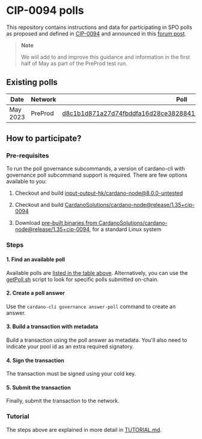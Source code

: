 # CIP-0094 polls

This repository contains instructions and data for participating in SPO polls as proposed and defined in [CIP-0094](https://github.com/cardano-foundation/CIPs/tree/cip-spo-polls/CIP-0094) and announced in this [forum post](https://forum.cardano.org/t/entering-voltaire-on-chain-poll-for-spos/117330).

> **Note**
>
> We will add to and improve this guidance and information in the first half of
> May as part of the PreProd test run.

## Existing polls

| Date     | Network | Poll |
| ---      | ---     | ---  |
| May 2023 | PreProd | [d8c1b1d871a27d74fbddfa16d28ce38288411a75c5d3561bb74066bcd54689e2](networks/preprod/d8c1b1d871a27d74fbddfa16d28ce38288411a75c5d3561bb74066bcd54689e2/) |

## How to participate?

### Pre-requisites

To run the poll governance subcommands, a version of cardano-cli with governance poll subcommand support is required. There are few options available to you:

1. Checkout and build [input-output-hk/cardano-node@8.0.0-untested](INSTALL_CCLI8.md)

2. Checkout and build [CardanoSolutions/cardano-node@release/1.35+cip-0094](INSTALL_CCLI1357.md)

3. Download [pre-built binaries from CardanoSolutions/cardano-node@release/1.35+cip-0094](https://github.com/CardanoSolutions/cardano-node/releases/tag/1.35.7%2Bcip-0094), for a standard Linux system

### Steps

#### 1. Find an available poll

Available polls are [listed in the table above](#existing-polls). Alternatively, you can use the [getPoll.sh](scripts/getPoll.sh) script to look for specific polls submitted on-chain.

#### 2. Create a poll answer

Use the `cardano-cli governance answer-poll` command to create an answer.

#### 3. Build a transaction with metadata

Build a transaction using the poll answer as metadata. You'll also need to indicate your pool id as an extra required signatory.

#### 4. Sign the transaction

The transaction must be signed using your cold key.

#### 5. Submit the transaction

Finally, submit the transaction to the network.

### Tutorial

The steps above are explained in more detail in [TUTORIAL.md](TUTORIAL.md).
